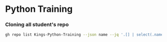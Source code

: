 # Python Training

### Cloning all student's repo

```bash
gh repo list Kings-Python-Training --json name --jq '.[] | select(.name | startswith("project-")).name' | while read -r repo; do git clone github.com-Aayush181509:Kings-Python-Training/$repo.git; done
```

